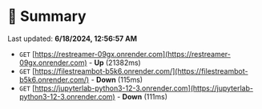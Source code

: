 # 📖 Summary
Last updated: **6/18/2024, 12:56:57 AM**

- `GET` [https://restreamer-09gx.onrender.com](https://restreamer-09gx.onrender.com) - **Up** (21382ms)
- `GET` [https://filestreambot-b5k6.onrender.com/](https://filestreambot-b5k6.onrender.com/) - **Down** (115ms)
- `GET` [https://jupyterlab-python3-12-3.onrender.com](https://jupyterlab-python3-12-3.onrender.com) - **Down** (111ms)

